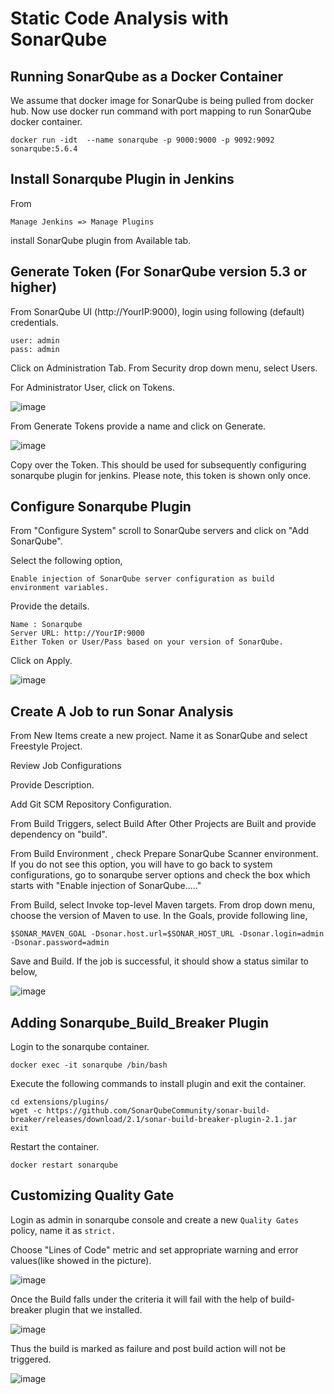 # Static Code Analysis with SonarQube
## Running SonarQube as a Docker Container
We assume that docker image for SonarQube is being pulled from docker hub. Now use docker run command with port mapping to run SonarQube docker container.
```
docker run -idt  --name sonarqube -p 9000:9000 -p 9092:9092 sonarqube:5.6.4
```
## Install Sonarqube Plugin in Jenkins
From
```
Manage Jenkins => Manage Plugins
```
install SonarQube plugin from Available tab.

## Generate Token (For SonarQube version 5.3 or higher)
From SonarQube UI (http://YourIP:9000), login using following (default) credentials.

```
user: admin
pass: admin
```
Click on Administration Tab. From Security drop down menu, select Users.

For Administrator User, click on Tokens.

![image](https://github.com/haneefmohamed/DevOps-Projects/assets/159698808/161ff027-3b4e-44f6-b072-b2479263bb83)

From Generate Tokens provide a name and click on Generate.

![image](https://github.com/haneefmohamed/DevOps-Projects/assets/159698808/8255804c-60f4-4cd1-8ab0-9934b4cdcf86)

Copy over the Token. This should be used for subsequently configuring sonarqube plugin for jenkins. Please note, this token is shown only once.

## Configure Sonarqube Plugin
From "Configure System" scroll to SonarQube servers and click on "Add SonarQube".

Select the following option,

```
Enable injection of SonarQube server configuration as build environment variables.
```
Provide the details.
```
Name : Sonarqube
Server URL: http://YourIP:9000
Either Token or User/Pass based on your version of SonarQube.
```
Click on Apply.

![image](https://github.com/haneefmohamed/DevOps-Projects/assets/159698808/0d8b3d9a-b321-4cf8-9b85-79fc43f2442a)

## Create A Job to run Sonar Analysis
From New Items create a new project. Name it as SonarQube and select Freestyle Project.

Review Job Configurations

Provide Description.

Add Git SCM Repository Configuration.

From Build Triggers, select Build After Other Projects are Built and provide dependency on "build".

From Build Environment , check Prepare SonarQube Scanner environment. If you do not see this option, you will have to go back to system configurations, go to sonarqube server options and check the box which starts with "Enable injection of SonarQube....."

From Build, select Invoke top-level Maven targets. From drop down menu, choose the version of Maven to use. In the Goals, provide following line,
```
$SONAR_MAVEN_GOAL -Dsonar.host.url=$SONAR_HOST_URL -Dsonar.login=admin -Dsonar.password=admin
```
Save and Build. If the job is successful, it should show a status similar to below,

![image](https://github.com/haneefmohamed/DevOps-Projects/assets/159698808/7b88bb17-e84e-45c7-89c8-66e84c14d5b3)

## Adding Sonarqube_Build_Breaker Plugin
Login to the sonarqube container.
```
docker exec -it sonarqube /bin/bash
```
Execute the following commands to install plugin and exit the container.
```
cd extensions/plugins/
wget -c https://github.com/SonarQubeCommunity/sonar-build-breaker/releases/download/2.1/sonar-build-breaker-plugin-2.1.jar
exit
```
Restart the container.
```
docker restart sonarqube
```
## Customizing Quality Gate
Login as admin in sonarqube console and create a new ```Quality Gates``` policy, name it as ```strict.```

Choose "Lines of Code" metric and set appropriate warning and error values(like showed in the picture).

![image](https://github.com/haneefmohamed/DevOps-Projects/assets/159698808/60c78881-0c81-428f-9984-a13f8e67df93)

Once the Build falls under the criteria it will fail with the help of build-breaker plugin that we installed.

![image](https://github.com/haneefmohamed/DevOps-Projects/assets/159698808/7f80f16c-cc56-4321-8114-f052903e5d06)

Thus the build is marked as failure and post build action will not be triggered.

![image](https://github.com/haneefmohamed/DevOps-Projects/assets/159698808/5a3878d2-bfb8-4f68-86fd-bfbfff4edd03)
